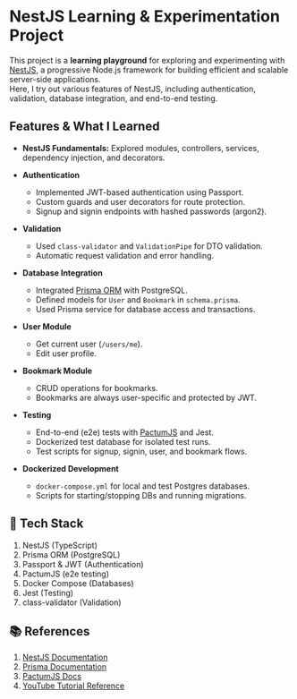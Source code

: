 # NestJS Learning & Experimentation Project

This project is a **learning playground** for exploring and experimenting with [NestJS](https://nestjs.com/), a progressive Node.js framework for building efficient and scalable server-side applications.  
Here, I try out various features of NestJS, including authentication, validation, database integration, and end-to-end testing.

## Features & What I Learned

- **NestJS Fundamentals:**
  Explored modules, controllers, services, dependency injection, and decorators.

- **Authentication**

  - Implemented JWT-based authentication using Passport.
  - Custom guards and user decorators for route protection.
  - Signup and signin endpoints with hashed passwords (argon2).

- **Validation**

  - Used `class-validator` and `ValidationPipe` for DTO validation.
  - Automatic request validation and error handling.

- **Database Integration**

  - Integrated [Prisma ORM](https://www.prisma.io/) with PostgreSQL.
  - Defined models for `User` and `Bookmark` in `schema.prisma`.
  - Used Prisma service for database access and transactions.

- **User Module**

  - Get current user (`/users/me`).
  - Edit user profile.

- **Bookmark Module**

  - CRUD operations for bookmarks.
  - Bookmarks are always user-specific and protected by JWT.

- **Testing**

  - End-to-end (e2e) tests with [PactumJS](https://pactumjs.github.io/) and Jest.
  - Dockerized test database for isolated test runs.
  - Test scripts for signup, signin, user, and bookmark flows.

- **Dockerized Development**

  - `docker-compose.yml` for local and test Postgres databases.
  - Scripts for starting/stopping DBs and running migrations.

## 🧪 Tech Stack

1. NestJS (TypeScript)
2. Prisma ORM (PostgreSQL)
3. Passport & JWT (Authentication)
4. PactumJS (e2e testing)
5. Docker Compose (Databases)
6. Jest (Testing)
7. class-validator (Validation)

## 📚 References

1. [NestJS Documentation](https://docs.nestjs.com/)
2. [Prisma Documentation](https://www.prisma.io/docs)
3. [PactumJS Docs](https://pactumjs.github.io/)
4. [YouTube Tutorial Reference](https://youtu.be/GHTA143_b-s?si=8GCNnMxkdPi9hXR6)
